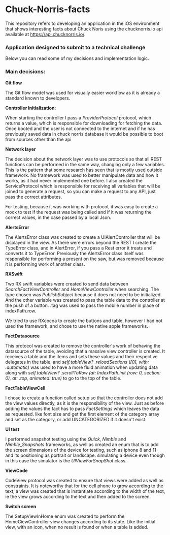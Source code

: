 # Chuck-Norris-facts
This repository refers to developing an application in the iOS environment that shows interesting facts about Chuck Noris using the chucknorris.io api available at https://api.chucknorris.io/.



### Application designed to submit to a technical challenge
Below you can read some of my decisions and implementation logic.

### Main decisions:

**Git flow**

The Git flow model was used for visually easier workflow as it is already a standard known to developers.

**Controller Initialization:**

When starting the controller I pass a *ProviderProtocol* protocol, which returns a value, which is responsible for downloading for fetching the data. Once booted and the user is not connected to the internet and if he has previously saved data in chuck norris database it would be possible to boot from sources other than the api


**Network layer**

The decision about the network layer was to use protocols so that all REST functions can be performed in the same way, changing only a few variables. This is the pattern that some research has seen that is mostly used outside framework. No framework was used to better manipulate data and how it works, as it had never implemented one before. I also created the ServiceProtocol which is responsible for receiving all variables that will be joined to generate a request, so you can make a request to any API, just pass the correct attributes.

For testing, because it was working with protocol, it was easy to create a mock to test if the request was being called and if it was returning the correct values, in the case passed by a local Json.


**AlertsError**

The AlertsError class was created to create a UIAlertController that will be displayed in the view. As there were errors beyond the REST I create the TypeError class, and in AlertError, if you pass a Rest error it treats and converts it to TypeError. Previously the AlertsError class itself was responsible for performing a present on the saw, but was removed because it is performing work of another class.


**RXSwift**

Two RX swift variables were created to send data between *SearchFactViewController* and *HomeViewController* when searching. The type chosen was *PublishSubject* because it does not need to be initialized. And the other variable was created to pass the table data to the controller at the push of a button. .tag was used to pass the mobile number in place of indexPath.row.

We tried to use RXcocoa to create the buttons and table, however I had not used the framework, and chose to use the native apple frameworks.


**FactDatasource**

This protocol was created to remove the controller's work of behaving the datasource of the table, avoiding that a massive view controller is created. It receives a table and the items and sets these values and their respective delegates in the table. and *self.tableView? .reloadSections ([0], with: .automatic)* was used to have a more fluid animation when updating data along with *self.tableView? .scrollToRow (at: IndexPath.init (row: 0, section: 0), at: .top, animated: true)* to go to the top of the table.


**FactTableViewCell**

I chose to create a function called setup so that the controller does not add the view values directly, as it is the responsibility of the view. Just as before adding the values the fact has to pass *FactSettings* which leaves the data as requested. like font size and get the first element of the category array and set as the category, or add UNCATEGORIZED if it doesn't exist


**UI test**

I performed snapshot testing using the *Quick*, *Nimble* and *Nimble_Snapshots* frameworks, as well as created an enum that is to add the screen dimensions of the device for testing, such as iphone 8 and 11 and its positioning as portrait or landscape. simulating a device even though in this case the simulator is the *UIViewForSnapShot* class.


**ViewCode**

CodeView protocol was created to ensure that views were added as well as constraints. It is noteworthy that for the cell phone to grow according to the text, a view was created that is instantiate according to the width of the text, ie the view grows according to the text and then added to the screen.


**Switch screen**

The SetupViewInHome enum was created to perform the HomeCiewController view changes according to its state. Like the initial view, with an icon, when no result is found or when a table is added.
